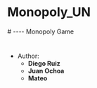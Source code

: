 
<h1>Monopoly_UN</h1>
#
 ---- Monopoly Game

#

* Author: 
  * **Diego Ruiz**
  * **Juan Ochoa**
  * **Mateo**



